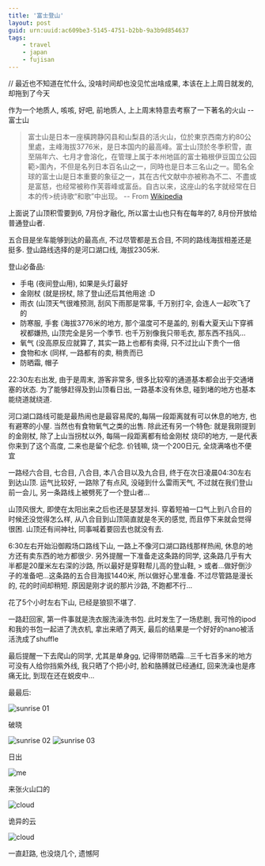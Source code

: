 ```yaml
---
title: '富士登山'
layout: post
guid: urn:uuid:ac609be3-5145-4751-b2bb-9a3b9d854637
tags:
    - travel
    - japan
    - fujisan
---
```


// 最近也不知道在忙什么, 没啥时间却也没见忙出啥成果, 本该在上上周日就发的, 却拖到了今天                                                                                                                  

作为一个地质人, 咳咳, 好吧, 前地质人, 上上周末特意去考察了一下著名的火山 -- 富士山

> 富士山是日本一座橫跨静冈县和山梨县的活火山，位於東京西南方約80公里處，主峰海拔3776米，是日本国内的最高峰。富士山顶於冬季积雪，直至隔年六、七月才會溶化，在管理上属于本州地區的富士箱根伊豆国立公园範>圍內，不但是名列日本百名山之一，同時也是日本三名山之一。聞名全球的富士山是日本重要的象征之一，其在古代文献中亦被称為不二、不盡或是富慈，也经常被称作芙蓉峰或富岳。自古以来，这座山的名字就经常在日本的传>统诗歌“和歌”中出现。
-- From [Wikipedia](http://zh.wikipedia.org/wiki/%E5%AF%8C%E5%A3%AB%E5%B1%B1)

上面说了山顶积雪要到6, 7月份才融化, 所以富士山也只有在每年的7, 8月份开放给普通登山者.

五合目是坐车能够到达的最高点, 不过尽管都是五合目, 不同的路线海拔相差还是挺多. 登山路线选择的是河口湖口线, 海拔2305米.

登山必备品:

* 手电 (夜间登山用), 如果是头灯最好
* 金刚杖 (就是拐杖, 除了登山还后其他用途 :D
* 雨衣 (山顶天气很难预测, 刮风下雨那是常事, 千万别打伞, 会连人一起吹飞了的
* 防寒服, 手套 (海拔3776米的地方, 那个温度可不是盖的, 别看大夏天山下穿裤衩都嫌热, 山顶完全是另一个季节. 也千万别像我只带毛衣, 那东西不挡风...
* 氧气 (没高原反应就算了, 其实一路上也都有卖得, 只不过比山下贵个一倍
* 食物和水 (同样, 一路都有的卖, 稍贵而已
* 防晒霜, 帽子

22:30左右出发, 由于是周末, 游客非常多, 很多比较窄的通道基本都会出于交通堵塞的状态. 为了能够赶得及到山顶看日出, 一路基本没有休息, 碰到堵的地方也基本能绕道就绕道.

河口湖口路线可能是最热闹也是最容易爬的,每隔一段距离就有可以休息的地方, 也有避寒的小屋. 当然也有食物氧气之类的出售. 除此还有另一个特色: 就是我刚提到的金刚杖, 除了上山当拐杖以外, 每隔一段距离都有给金刚杖
烧印的地方, 一是代表你来到了这个高度, 二来也是留个纪念. 价钱嘛, 烧一个200日元, 全烧满咯也不便宜

一路经六合目, 七合目, 八合目, 本八合目以及九合目, 终于在次日凌晨04:30左右到达山顶. 运气比较好, 一路除了有点风, 没碰到什么雷雨天气, 不过就在我们登山前一会儿, 另一条路线上被劈死了一个登山者...

山顶风很大, 即使在太阳出来之后也还是瑟瑟发抖. 穿着短袖一口气上到八合目的时候还没觉得怎么样, 从八合目到山顶简直就是冬天的感觉, 而且停下来就会觉得很困. 山顶还有间神社, 同事喊着要回去也就没有去.

6:30左右开始沿御殿场口路线下山, 一路上不像河口湖口路线那样热闹, 休息的地方还有卖东西的地方都很少. 另外提醒一下准备走这条路的同学, 这条路几乎有大半都是20厘米左右深的沙路, 所以最好是穿鞋帮儿高的登山鞋, >
或者...做好倒沙子的准备吧...这条路的五合目海拔1440米, 所以做好心里准备. 不过尽管路是漫长的, 花的时间却稍短. 原因是刚才说的那片沙路, 不跑都不行...

花了5个小时左右下山, 已经是狼狈不堪了.

一路赶回家, 第一件事就是洗衣服洗澡洗书包. 此时发生了一场悲剧, 我可怜的ipod和我的书包一起进了洗衣机, 拿出来晒了两天, 最后的结果是一个好好的nano被活活洗成了shuffle

最后提醒一下去爬山的同学, 尤其是单身gg, 记得带防晒霜...三千七百多米的地方可没有人给你挡紫外线, 我只晒了个把小时, 脸和胳膊就已经通红, 回来洗澡也是疼痛无比, 到现在还在蜕皮中...

最最后:

![sunrise 01](/media/files/2008/08/18/sunrise-01.jpg)

破晓

![sunrise 02](/media/files/2008/08/18/sunrise-02.jpg)
![sunrise 03](/media/files/2008/08/18/sunrise-03.jpg)

日出

![me](/media/files/2008/08/18/me.jpg)

来张火山口的

![cloud](/media/files/2008/08/18/cloud.jpg)

诡异的云

![cloud](/media/files/2008/08/18/stick.jpg)

一直赶路, 也没烧几个, 遗憾阿
